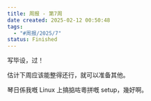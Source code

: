 ```yaml
---
title: 周报 - 第7周
date created: 2025-02-12 00:50:48
tags:
  - "#周报/2025/7"
status: Finished
---
```


写毕设，过！

估计下周应该能整得还行，就可以准备其他。

琴日係我嘅 Linux 上搞掂咗粵拼嘅 setup，幾好啊。

